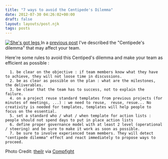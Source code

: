 ```yaml
---
title: "7 ways to avoid the Centipede's Dilemma"
date: 2012-07-30 04:26:02+00:00
draft: false
layout: layouts/post.njk
tags: posts
---
```


[![She's got legs](http://farm8.staticflickr.com/7060/6867605931_1850785277.jpg)
](http://www.flickr.com/photos/90863480@N00/6867605931/)
In a [previous post](http://laurentmaumet.com/english/is-your-team-affected-by-the-centipedes-dilemna/)  I've described the "Centipede's dilemma" that may affect your team.

Here're some rules to avoid this Centiped's dilemma and make your team as efficient as possible :



	  1. be clear on the objective : if team members know what they have to achieve, they will not loose time in discussions.
	  2. be as clear as possible on the plan : what are the milestones, the deliverables.
	  3. be clear that the team has to success, not to explain the failure.
	  4. on a project reuse standard templates from previous projects (for minutes of meetings, ...) : we need to reuse,  reuse, resue... No creativity is needed for templates, templates will help people to focus on the essential.
	  5. set a standard who / what / when template for action lists : people should not spend days to put in place action lists
	  6. define proper governance model with at least 2 level (operational / steering) and be sure to make it work as soon as possible.
	  7. be sure to involve experienced team members. They will detect "centipede dilemma" effect and react immediately to propose ways to proceed.




Photo Credit: [theilr](http://www.flickr.com/photos/90863480@N00/6867605931/) via [Compfight](http://www.compfight.com/)
